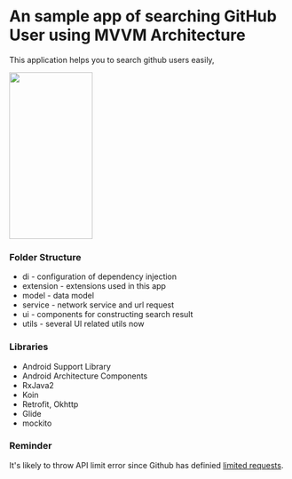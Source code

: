 # An sample app of searching GitHub User using MVVM Architecture #

This application helps you to search github users easily,

<img src="https://i.imgur.com/34kmU89.png" width=150 height=300/>

### Folder Structure ###

* di - configuration of dependency injection
* extension - extensions used in this app
* model - data model
* service - network service and url request
* ui - components for constructing search result
* utils - several UI related utils now

### Libraries ###
* Android Support Library
* Android Architecture Components
* RxJava2
* Koin
* Retrofit, Okhttp
* Glide
* mockito

### Reminder ###
It's likely to throw API limit error since Github has definied [limited requests](https://developer.github.com/v3/#rate-limiting).
